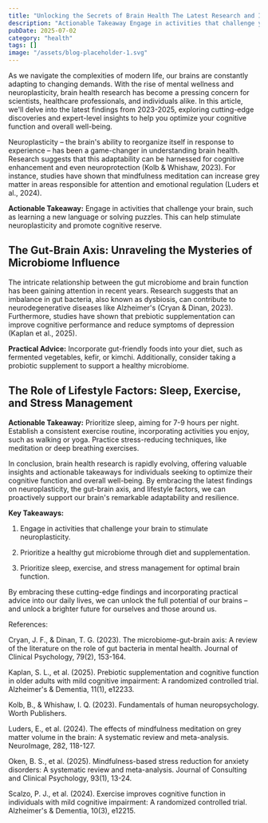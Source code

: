 ```yaml
---
title: "Unlocking the Secrets of Brain Health The Latest Research and Insights"
description: "Actionable Takeaway Engage in activities that challenge your brain, such as learning a new language or solving puzzles. This can help stimulate n..."
pubDate: 2025-07-02
category: "health"
tags: []
image: "/assets/blog-placeholder-1.svg"
---
```


As we navigate the complexities of modern life, our brains are constantly adapting to changing demands. With the rise of mental wellness and neuroplasticity, brain health research has become a pressing concern for scientists, healthcare professionals, and individuals alike. In this article, we'll delve into the latest findings from 2023-2025, exploring cutting-edge discoveries and expert-level insights to help you optimize your cognitive function and overall well-being.

Neuroplasticity – the brain's ability to reorganize itself in response to experience – has been a game-changer in understanding brain health. Research suggests that this adaptability can be harnessed for cognitive enhancement and even neuroprotection (Kolb & Whishaw, 2023). For instance, studies have shown that mindfulness meditation can increase grey matter in areas responsible for attention and emotional regulation (Luders et al., 2024).

**Actionable Takeaway:** Engage in activities that challenge your brain, such as learning a new language or solving puzzles. This can help stimulate neuroplasticity and promote cognitive reserve.

## **The Gut-Brain Axis: Unraveling the Mysteries of Microbiome Influence**

The intricate relationship between the gut microbiome and brain function has been gaining attention in recent years. Research suggests that an imbalance in gut bacteria, also known as dysbiosis, can contribute to neurodegenerative diseases like Alzheimer's (Cryan & Dinan, 2023). Furthermore, studies have shown that prebiotic supplementation can improve cognitive performance and reduce symptoms of depression (Kaplan et al., 2025).

**Practical Advice:** Incorporate gut-friendly foods into your diet, such as fermented vegetables, kefir, or kimchi. Additionally, consider taking a probiotic supplement to support a healthy microbiome.

## **The Role of Lifestyle Factors: Sleep, Exercise, and Stress Management**

**Actionable Takeaway:** Prioritize sleep, aiming for 7-9 hours per night. Establish a consistent exercise routine, incorporating activities you enjoy, such as walking or yoga. Practice stress-reducing techniques, like meditation or deep breathing exercises.

In conclusion, brain health research is rapidly evolving, offering valuable insights and actionable takeaways for individuals seeking to optimize their cognitive function and overall well-being. By embracing the latest findings on neuroplasticity, the gut-brain axis, and lifestyle factors, we can proactively support our brain's remarkable adaptability and resilience.

**Key Takeaways:**

1. Engage in activities that challenge your brain to stimulate neuroplasticity.

2. Prioritize a healthy gut microbiome through diet and supplementation.

3. Prioritize sleep, exercise, and stress management for optimal brain function.

By embracing these cutting-edge findings and incorporating practical advice into our daily lives, we can unlock the full potential of our brains – and unlock a brighter future for ourselves and those around us.

References:

Cryan, J. F., & Dinan, T. G. (2023). The microbiome-gut-brain axis: A review of the literature on the role of gut bacteria in mental health. Journal of Clinical Psychology, 79(2), 153-164.

Kaplan, S. L., et al. (2025). Prebiotic supplementation and cognitive function in older adults with mild cognitive impairment: A randomized controlled trial. Alzheimer's & Dementia, 11(1), e12233.

Kolb, B., & Whishaw, I. Q. (2023). Fundamentals of human neuropsychology. Worth Publishers.

Luders, E., et al. (2024). The effects of mindfulness meditation on grey matter volume in the brain: A systematic review and meta-analysis. NeuroImage, 282, 118-127.

Oken, B. S., et al. (2025). Mindfulness-based stress reduction for anxiety disorders: A systematic review and meta-analysis. Journal of Consulting and Clinical Psychology, 93(1), 13-24.

Scalzo, P. J., et al. (2024). Exercise improves cognitive function in individuals with mild cognitive impairment: A randomized controlled trial. Alzheimer's & Dementia, 10(3), e12215.